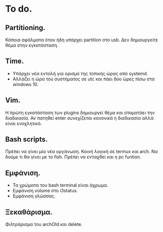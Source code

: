 # To do.

## Partitioning.

Κάποια σφάλματα όταν ήδη υπάρχει partition στο usb.
Δεν δημιουργείτε θέμα στην εγκατάσταση.

## Time.

* Υπάρχει νέα εντολή για ορισμό της τοπικής ώρας από systemd.
* Αλλάζει η ώρα του συστήματος σε utc και πάει δύο ώρες πίσω στα windows 10.

## Vim.

Η πρώτη εγκατάσταση των plugins δημιουργεί θέμα και σταματάει την διαδικασία.
Αν πατηθεί enter συνεχίζεται κανονικά η διαδικασία αλλά είναι ενοχλητικό.

## Bash scripts.
Πρέπει να γίνει μία νέα οργάνωση.
Κοινή λογική σε termux και arch.
Να δούμε τι θα γίνει με το fish.
Πρέπει να ενταχθεί και η pc funtion.

## Εμφάνιση.
* Τα χρώματα του bash terminal είναι άχρωμα.
* Εμφάνιση volume στο i3status.
* Εμφάνιση γλώσσας.

## Ξεκαθάρισμα.

Φιλτράρισμα του archOld και delete.
